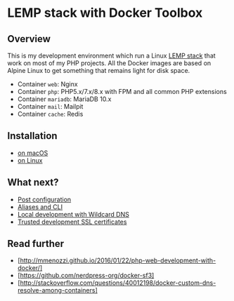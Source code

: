# LEMP stack with Docker Toolbox

## Overview

This is my development environment which run a Linux
[LEMP stack](https://lemp.io/) that work on most of my PHP projects. All the
Docker images are based on Alpine Linux to get something that remains light for
disk space.

- Container `web`: Nginx
- Container `php`: PHP5.x/7.x/8.x with FPM and all common PHP extensions
- Container `mariadb`: MariaDB 10.x
- Container `mail`: Mailpit
- Container `cache`: Redis

## Installation

- [on macOS](doc/install-macos.md)
- [on Linux](doc/install-linux.md)

## What next?

- [Post configuration](doc/config.md)
- [Aliases and CLI](doc/aliases.md)
- [Local development with Wildcard DNS](doc/dns.md)
- [Trusted development SSL certificates](doc/ssl.md)

## Read further

- [http://mmenozzi.github.io/2016/01/22/php-web-development-with-docker/]
- [https://github.com/nerdpress-org/docker-sf3]
- [http://stackoverflow.com/questions/40012198/docker-custom-dns-resolve-among-containers]
